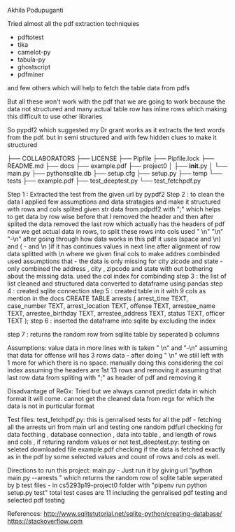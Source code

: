 Akhila Podupuganti

Tried almost all the pdf extraction techniquies 

- pdftotest
- tika
- camelot-py
- tabula-py
- ghostscript
- pdfminer

and few others which will help to fetch the table data from pdfs 

But all these won't work with the pdf that we are going to work because the 
data not structured and many actual table row has inline rows which making this difficult to use other libraries

So pypdf2 which suggested my Dr grant works as it extracts the text words from the pdf. but in semi structured and with few hidden clues to make it structured

├── COLLABORATORS
├── LICENSE
├── Pipfile
├── Pipfile.lock
├── README.md
├── docs
├── example.pdf
├── project0
│   ├── __init__.py
│   └── main.py
├── pythonsqlite.db
├── setup.cfg
├── setup.py
├── temp
└── tests
    ├── example.pdf
    ├── test_deeptest.py
    └── test_fetchpdf.py

Step 1 : Extracted the test from the given url by pypdf2
Step 2 : to clean the data I applied few assumptions and data stratagies and make it structured with rows and cols 
         splited given str data from pdpdf2 with ";" which helps to get data by row wise 
         before that I removed the header and then after splited the data removed the last row which actually has the headers of pdf
         now we get actual data in rows,
         to split these rows into cols used " \n" "\n" "-\n" after going through how data works in this pdf 
         it uses (space and \n) and ( - and \n )if it has continues values in next line
         after alignment of row data splitted with \n where we given final cols 
         to make addres combinded used assumptions that - the data is only missing for city zicode and state - only combined the address , city , zipcode and state with out bothering about the missing data. used the col index for combinding
step 3 : the list of list cleaned and structured data converted to dataframe using pandas
step 4 : created sqlite connection
step 5 : created table in it with 9 cols as mention in the docs
        CREATE TABLE arrests (
        arrest_time TEXT,
        case_number TEXT,
        arrest_location TEXT,
        offense TEXT,
        arrestee_name TEXT,
        arrestee_birthday TEXT,
        arrestee_address TEXT,
        status TEXT,
        officer TEXT
        );
step 6 : inserted the dataframe into sqlite by excluding the index 

step 7 : returns the random row from sqllite table by seperated þ columns

Assumptions:
value data in more lines with is taken " \n" and "-\n"
assuming that data for offense will has 3 rows data - after doing " \n" we still left with 1 more for which there is no space. manually doing this considering the col index
assuming the headers are 1st 13 rows and removing it
assuming that last row data from spliting with ";" as header of pdf and removing it 

Disadvantage of ReGx:
Tried but we always cannot predict data in which format it will come. cannot get the cleaned data from regx for which the data is not in purticular format 

Test files:
    test_fetchpdf.py:
    this is genralised tests for all the pdf - fetching all the arrests url from main url and testing one random pdfurl
    checking for data fecthing , database connection , data into table , and length of rows and cols , if returing random values or not 
    test_deeptest.py:
    testing on seleted downloaded file example.pdf 
    checking if the data is fetched exactly as in the pdf by some selected values
    and count of rows and cols as well.

Directions to run this project:
    main.py - Just run it by giving url "python main.py --arrests <url>" which returns the random row of sqlite table seperated by þ
    test files - in cs5293p19-project0 folder with "pipenv run python setup.py test"
    total test cases are 11 including the genralised pdf testing and selected pdf testing

References:
    http://www.sqlitetutorial.net/sqlite-python/creating-database/
    https://stackoverflow.com




